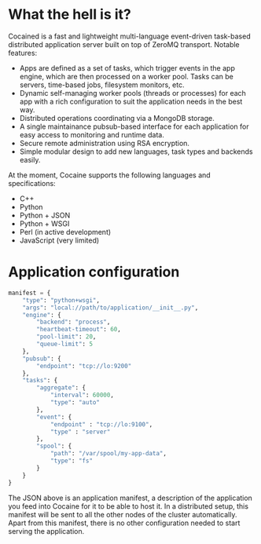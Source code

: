 What the hell is it?
====================

Cocained is a fast and lightweight multi-language event-driven task-based distributed
application server built on top of ZeroMQ transport. Notable features:

* Apps are defined as a set of tasks, which trigger events in the app engine, which are then processed on a worker pool. Tasks can be servers, time-based jobs, filesystem monitors, etc.
* Dynamic self-managing worker pools (threads or processes) for each app with a rich configuration to suit the application needs in the best way.
* Distributed operations coordinating via a MongoDB storage.
* A single maintainance pubsub-based interface for each application for easy access to monitoring and runtime data.
* Secure remote administration using RSA encryption.
* Simple modular design to add new languages, task types and backends easily.

At the moment, Cocaine supports the following languages and specifications:

* C++
* Python
* Python + JSON
* Python + WSGI
* Perl (in active development)
* JavaScript (very limited)

Application configuration
=========================

```python
manifest = {
    "type": "python+wsgi",
    "args": "local://path/to/application/__init__.py",
    "engine": {
        "backend": "process",
        "heartbeat-timeout": 60,
        "pool-limit": 20,
        "queue-limit": 5
    },
    "pubsub": {
        "endpoint": "tcp://lo:9200"
    },
    "tasks": {
        "aggregate": {
            "interval": 60000,
            "type": "auto"
        },
        "event": {
            "endpoint" : "tcp://lo:9100",
            "type" : "server"
        },
        "spool": {
            "path": "/var/spool/my-app-data",
            "type": "fs"
        }
    }
}
```

The JSON above is an application manifest, a description of the application you feed into Cocaine for it to be able to host it. In a distributed setup, this manifest will be sent to all the other nodes of the cluster automatically. Apart from this manifest, there is no other configuration needed to start serving the application.
